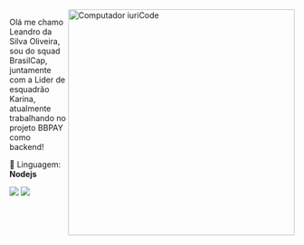 <img src="https://raw.githubusercontent.com/MicaelliMedeiros/micaellimedeiros/master/image/computer-illustration.png" min-width="400px" max-width="400px" width="400px" align="right" alt="Computador iuriCode">

<p align="left"> 
Olá me chamo Leandro da Silva Oliveira, sou do squad BrasilCap, juntamente com a Lider de esquadrão Karina, atualmente trabalhando no projeto BBPAY como backend!
</p>

<p align="left">
  🦄 Linguagem: <strong>Nodejs</strong>
</p>

<p align="left">
  <a href="https://www.linkedin.com/in/leandro-oliveira-643561131/" target="_blank" alt="Linkedin">
  <img src="https://img.shields.io/badge/-Linkedin-0e76a8?style=flat-square&logo=Linkedin&logoColor=white&link=https://www.linkedin.com/in/leandro-oliveira-643561131/" /></a>

  <a href="https://wa.me/5515981508920?text=Ol%C3%A1+Leandro%2C+tudo+bem+%3F+Vim+pelo+seu+perfil+do+github" target="_blank" alt="WhatsApp">
  <img src="https://img.shields.io/badge/-WhatsApp-25d366?style=flat-square&labelColor=25d366&logo=whatsapp&logoColor=white&link=API-DO-SEU-WHATSAPP"/></a>

</p>  
